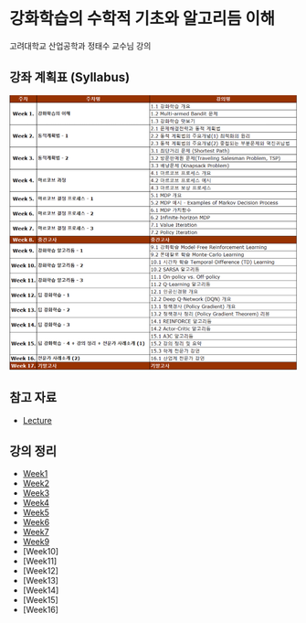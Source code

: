 # 강화학습의 수학적 기초와 알고리듬 이해
고려대학교 산업공학과 정태수 교수님 강의<br>

## 강좌 계획표 (Syllabus)
![syllabus](../../../img/rl_jts_syllabus.png)

## 참고 자료
- [Lecture](http://www.kmooc.kr/courses/course-v1:KoreaUnivK+ku_ai_002+2021_A48/course/)

## 강의 정리
- [Week1](https://velog.io/@gjtang/understanding-alg-math-rl-week1)
- [Week2](https://velog.io/@gjtang/understanding-alg-math-rl-week2)
- [Week3](https://velog.io/@gjtang/understanding-alg-math-rl-week3)
- [Week4](https://velog.io/@gjtang/understanding-alg-math-rl-week4)
- [Week5](https://velog.io/@gjtang/understanding-alg-math-rl-week5)
- [Week6](https://velog.io/@gjtang/understanding-alg-math-rl-week6)
- [Week7](https://velog.io/@gjtang/%EA%B0%95%ED%99%94%ED%95%99%EC%8A%B5%EC%9D%98-%EC%88%98%ED%95%99%EC%A0%81-%EA%B8%B0%EC%B4%88%EC%99%80-%EC%95%8C%EA%B3%A0%EB%A6%AC%EB%93%AC-%EC%9D%B4%ED%95%B4-Week7#7-1-value-iteration)
- [Week9](https://velog.io/@gjtang/%EA%B0%95%ED%99%94%ED%95%99%EC%8A%B5%EC%9D%98-%EC%88%98%ED%95%99%EC%A0%81-%EA%B8%B0%EC%B4%88%EC%99%80-%EC%95%8C%EA%B3%A0%EB%A6%AC%EB%93%AC-%EC%9D%B4%ED%95%B4-Week9)
- [Week10]
- [Week11]
- [Week12]
- [Week13]
- [Week14]
- [Week15]
- [Week16]